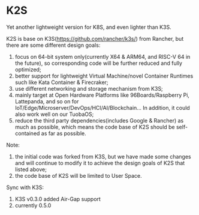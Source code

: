 # K2S
Yet another lightweight version for K8S, and even lighter than K3S.

K2S is base on K3S(https://github.com/rancher/k3s/) from Rancher, but there are some different design goals:
1. focus on 64-bit system only(currently X64 & ARM64, and RISC-V 64 in the future), so corresponding code will
   be further reduced and fully optimized;
2. better support for lightweight Virtual Machine/novel Container Runtimes such like Kata Container & Firecraker;
3. use different networking and storage mechanism from K3S;
4. mainly target at Open Hardware Platforms like 96Boards/Raspberry Pi, Lattepanda, and so on for
   IoT/Edge/Microserver/DevOps/HCI/AI/Blockchain...
   In addition, it could also work well on our TuobaOS;
5. reduce the third party dependencies(includes Google & Rancher) as much as possible, which means the code base
   of K2S should be self-contained as far as possible.

Note:
1) the initial code was forked from K3S, but we have made some changes and will continue to modify it to achieve the
   design goals of K2S that listed above;
2) the code base of K2S will be limited to User Space.

Sync with K3S:
1) K3S v0.3.0 added Air-Gap support
2) currently 0.5.0
